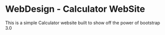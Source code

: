 # WebDesign - Calculator WebSite
This is a simple Calculator website built to show off the power of bootstrap 3.0
